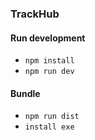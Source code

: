 ### TrackHub

#### Run development

- `npm install`
- `npm run dev`

#### Bundle

- `npm run dist`
- `install exe`

